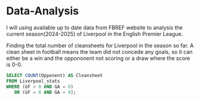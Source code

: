 # Data-Analysis

I will using available up to date data from FBREF website to analysis the current season(2024-2025) of Liverpool in the English Premier League.

Finding the total number of cleansheets for Liverpool in the season so far.
A clean sheet in football means the team did not concede any goals, so it can 
either be a win and the oppononent not scoring or a draw where the score is 0-0.

```sql
SELECT COUNT(Opponent) AS Cleansheet
FROM Liverpool_stats
WHERE (GF > 0 AND GA = 0)
   OR (GF = 0 AND GA = 0);
